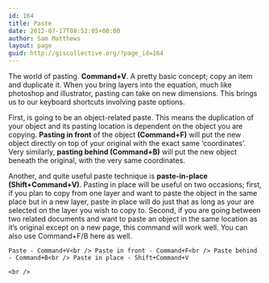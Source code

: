 ```yaml
---
id: 164
title: Paste
date: 2012-07-17T08:52:05+00:00
author: Sam Matthews
layout: page
guid: http://giscollective.org/?page_id=164
---
```

The world of pasting. **Command+V**. A pretty basic concept; copy an item and duplicate it. When you bring layers into the equation, much like photoshop and illustrator, pasting can take on new dimensions. This brings us to our keyboard shortcuts involving paste options.

First, is going to be an object-related paste. This means the duplication of your object and its pasting location is dependent on the object you are copying. **Pasting in front** of the object **(Command+F)** will put the new object directly on top of your original with the exact same ‘coordinates’. Very similarly, **pasting behind (Command+B)** will put the new object beneath the original, with the very same coordinates.

Another, and quite useful paste technique is **paste-in-place (Shift+Command+V)**. Pasting in place will be useful on two occasions; first, if you plan to copy from one layer and want to paste the object in the same place but in a new layer, paste in place will do just that as long as your are selected on the layer you wish to copy to. Second, if you are going between two related documents and want to paste an object in the same location as it’s original except on a new page, this command will work well. You can also use Command+F/B here as well.

`Paste - Command+V<br />
Paste in front - Command+F<br />
Paste behind - Command+B<br />
Paste in place - Shift+Command+V`

<div>
  <code>&lt;br />
</code>
</div>
